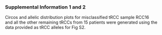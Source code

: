 ### Supplemental Information 1 and 2

Circos and allelic distribution plots for misclassified tRCC sample RCC16 and all the other remaining tRCCs from 15 patients were generated using the data provided as tRCC alleles for Fig S2.


